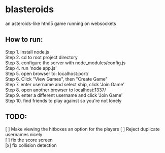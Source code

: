 blasteroids
===========

an asteroids-like html5 game running on websockets  



How to run:
-----------
Step  1. install node.js  
Step  2. cd to root project directory  
Step  3. configure the server with node_modules/config.js  
Step  4. run 'node app.js'  
Step  5. open browser to: localhost:port/  
Step  6. Click "View Games", then "Create Game"  
Step  7. enter username and select ship, click 'Join Game'  
Step  8. open another browser to localhost:1337/  
Step  9. enter a different username and click 'Join Game'  
Step 10. find friends to play against so you're not lonely  


TODO:
-----
[ ] Make viewing the hitboxes an option for the players
[ ] Reject duplicate usernames nicely  
[ ] fix the score screen  
[x] fix collision detection  

